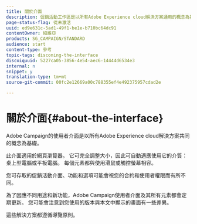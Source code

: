 ```yaml
---
title: 關於介面
description: 促銷活動工作區是以所有Adobe Experience cloud解決方案通用的概念為基礎。
page-status-flag: 從未激活
uuid: ed9e631c-5ad1-49f1-be1e-b710bc64dc91
contentOwner: 紹維亞
products: SG_CAMPAIGN/STANDARD
audience: start
content-type: 參考
topic-tags: disconing-the-interface
discoiquuid: 5227ca05-3856-4e54-aec6-14444d6534e3
internal: n
snippet: y
translation-type: tm+mt
source-git-commit: 00fc2e12669a00c788355ef4e492375957cdad2e

---
```



# 關於介面{#about-the-interface}

Adobe Campaign的使用者介面是以所有Adobe Experience cloud解決方案共同的概念為基礎。

此介面適用於網頁瀏覽器。 它可完全調整大小，因此可自動適應使用它的介質：桌上型電腦或平板電腦。 每個元素都與使用滑鼠或觸控螢幕相容。

您可存取的促銷活動介面、功能和選項可能會視您的合約和使用者權限而有所不同。

為了因應不同用途和新功能，Adobe Campaign使用者介面及其所有元素都會定期更新。 您可能會注意到您使用的版本與本文中顯示的畫面有一些差異。

這些解決方案都遵循導覽原則。
